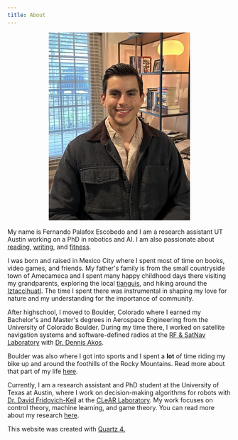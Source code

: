 ```yaml
---
title: About
---
```


<figure style="text-align: center;">
  <img src="media/me_dad.jpg" alt="yo merengues" style="width:75%">
</figure>

My name is Fernando Palafox Escobedo and I am a research assistant UT Austin working on a PhD in robotics and AI.
I am also passionate about [reading](bookshelf), [writing](writing), and [fitness](fitness).

I was born and raised in Mexico City where I spent most of time on books, video games, and friends. 
My father's family is from the small countryside town of Amecameca and I spent many happy childhood days there visiting my grandparents, exploring the local [tianguis](https://www.youtube.com/watch?v=SufxVtso8C0), and hiking around the [Iztaccihuatl](https://en.wikipedia.org/wiki/Iztaccihuatl).
The time I spent there was instrumental in shaping my love for nature and my understanding for the importance of community. 

After highschool, I moved to Boulder, Colorado where I earned my Bachelor's and Master's degrees in Aerospace Engineering from the University of Colorado Boulder. 
During my time there, I worked on satellite navigation systems and software-defined radios at the [RF & SatNav Laboratory](https://www.colorado.edu/lab/rf-satnav/) with [Dr. Dennis Akos](https://www.colorado.edu/aerospace/dennis-akos).

Boulder was also where I got into sports and I spent a **lot** of time riding my bike up and around the foothills of the Rocky Mountains.
Read more about that part of my life [here](fitness). 
 
Currently, I am a research assistant and PhD student at the University of Texas at Austin, where I work on decision-making algorithms for robots with [Dr. David Fridovich-Keil](https://www.ae.utexas.edu/people/faculty/faculty-directory/fridovich-keil) at the [CLeAR Laboratory](https://clearoboticslab.github.io/). 
My work focuses on control theory, machine learning, and game theory.
You can read more about my research [here](research.md). 

This website was created with <a href="https://quartz.jzhao.xyz/">Quartz 4.